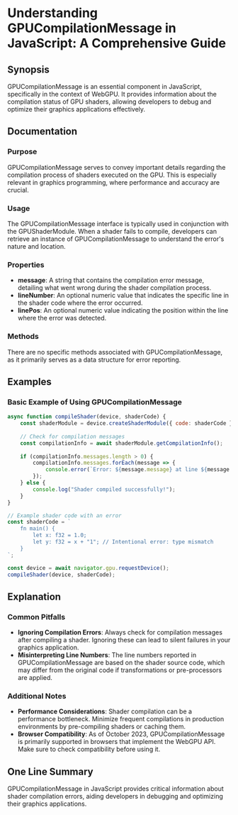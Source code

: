 <!--
Meta Description: # Understanding GPUCompilationMessage in JavaScript: A Comprehensive Guide ## Synopsis GPUCompilationMessage is an essential component in JavaScript, ...
Meta Keywords: gpucompilationmessage, compilation, shader, error, message
-->

# Understanding GPUCompilationMessage in JavaScript: A Comprehensive Guide

## Synopsis
GPUCompilationMessage is an essential component in JavaScript, specifically in the context of WebGPU. It provides information about the compilation status of GPU shaders, allowing developers to debug and optimize their graphics applications effectively.

## Documentation
### Purpose
GPUCompilationMessage serves to convey important details regarding the compilation process of shaders executed on the GPU. This is especially relevant in graphics programming, where performance and accuracy are crucial.

### Usage
The GPUCompilationMessage interface is typically used in conjunction with the GPUShaderModule. When a shader fails to compile, developers can retrieve an instance of GPUCompilationMessage to understand the error's nature and location.

### Properties
- **message**: A string that contains the compilation error message, detailing what went wrong during the shader compilation process.
- **lineNumber**: An optional numeric value that indicates the specific line in the shader code where the error occurred.
- **linePos**: An optional numeric value indicating the position within the line where the error was detected.

### Methods
There are no specific methods associated with GPUCompilationMessage, as it primarily serves as a data structure for error reporting.

## Examples
### Basic Example of Using GPUCompilationMessage

```javascript
async function compileShader(device, shaderCode) {
    const shaderModule = device.createShaderModule({ code: shaderCode });
    
    // Check for compilation messages
    const compilationInfo = await shaderModule.getCompilationInfo();
    
    if (compilationInfo.messages.length > 0) {
        compilationInfo.messages.forEach(message => {
            console.error(`Error: ${message.message} at line ${message.lineNumber}, position ${message.linePos}`);
        });
    } else {
        console.log("Shader compiled successfully!");
    }
}

// Example shader code with an error
const shaderCode = `
    fn main() {
        let x: f32 = 1.0;
        let y: f32 = x + "1"; // Intentional error: type mismatch
    }
`;

const device = await navigator.gpu.requestDevice();
compileShader(device, shaderCode);
```

## Explanation
### Common Pitfalls
- **Ignoring Compilation Errors**: Always check for compilation messages after compiling a shader. Ignoring these can lead to silent failures in your graphics application.
- **Misinterpreting Line Numbers**: The line numbers reported in GPUCompilationMessage are based on the shader source code, which may differ from the original code if transformations or pre-processors are applied.

### Additional Notes
- **Performance Considerations**: Shader compilation can be a performance bottleneck. Minimize frequent compilations in production environments by pre-compiling shaders or caching them.
- **Browser Compatibility**: As of October 2023, GPUCompilationMessage is primarily supported in browsers that implement the WebGPU API. Make sure to check compatibility before using it.

## One Line Summary
GPUCompilationMessage in JavaScript provides critical information about shader compilation errors, aiding developers in debugging and optimizing their graphics applications.